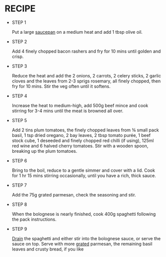 # RECIPE

- STEP 1

  Put a large [saucepan](https://www.bbcgoodfood.com/content/five-best-saucepans) on a medium heat and add 1 tbsp olive oil.

- STEP 2

  Add 4 finely chopped bacon rashers and fry for 10 mins until golden and crisp.

- STEP 3

  Reduce the heat and add the 2 onions, 2 carrots, 2 celery sticks, 2 garlic cloves and the leaves from 2-3 sprigs rosemary, all finely chopped, then fry for 10 mins. Stir the veg often until it softens.

- STEP 4

  Increase the heat to medium-high, add 500g beef mince and cook stirring for 3-4 mins until the meat is browned all over.

- STEP 5

  Add 2 tins plum tomatoes, the finely chopped leaves from ¾ small pack basil, 1 tsp dried oregano, 2 bay leaves, 2 tbsp tomato purée, 1 beef stock cube, 1 deseeded and finely chopped red chilli (if using), 125ml red wine and 6 halved cherry tomatoes. Stir with a wooden spoon, breaking up the plum tomatoes.

- STEP 6

  Bring to the boil, reduce to a gentle simmer and cover with a lid. Cook for 1 hr 15 mins stirring occasionally, until you have a rich, thick sauce.

- STEP 7

  Add the 75g grated parmesan, check the seasoning and stir.

- STEP 8

  When the bolognese is nearly finished, cook 400g spaghetti following the pack instructions.

- STEP 9

  [Drain](https://www.bbcgoodfood.com/content/test-five-best-colanders) the spaghetti and either stir into the bolognese sauce, or serve the sauce on top. Serve with more [grated](https://www.bbcgoodfood.com/content/top-graters) parmesan, the remaining basil leaves and crusty bread, if you like
